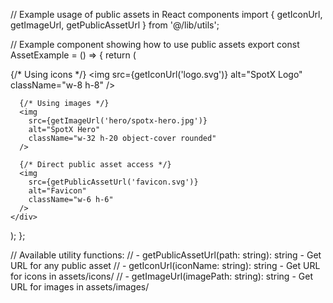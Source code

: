 // Example usage of public assets in React components
import { getIconUrl, getImageUrl, getPublicAssetUrl } from '@/lib/utils';

// Example component showing how to use public assets
export const AssetExample = () => {
  return (
    <div className="flex items-center space-x-4">
      {/* Using icons */}
      <img 
        src={getIconUrl('logo.svg')} 
        alt="SpotX Logo" 
        className="w-8 h-8"
      />
      
      {/* Using images */}
      <img 
        src={getImageUrl('hero/spotx-hero.jpg')} 
        alt="SpotX Hero" 
        className="w-32 h-20 object-cover rounded"
      />
      
      {/* Direct public asset access */}
      <img 
        src={getPublicAssetUrl('favicon.svg')} 
        alt="Favicon" 
        className="w-6 h-6"
      />
    </div>
  );
};

// Available utility functions:
// - getPublicAssetUrl(path: string): string - Get URL for any public asset
// - getIconUrl(iconName: string): string - Get URL for icons in assets/icons/
// - getImageUrl(imagePath: string): string - Get URL for images in assets/images/
